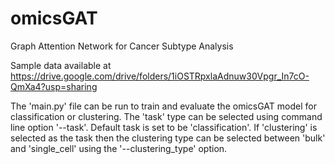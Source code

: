 # omicsGAT
Graph Attention Network for Cancer Subtype Analysis

Sample data available at https://drive.google.com/drive/folders/1iOSTRpxlaAdnuw30Vpgr_In7cO-QmXa4?usp=sharing

The 'main.py' file can be run to train and evaluate the omicsGAT model for classification or clustering. 
The 'task' type can be selected using command line option '--task'. Default task is set to be 'classification'. If 'clustering' is selected as the task then the clustering type can be selected between 'bulk' and 'single_cell' using the '--clustering_type' option.
